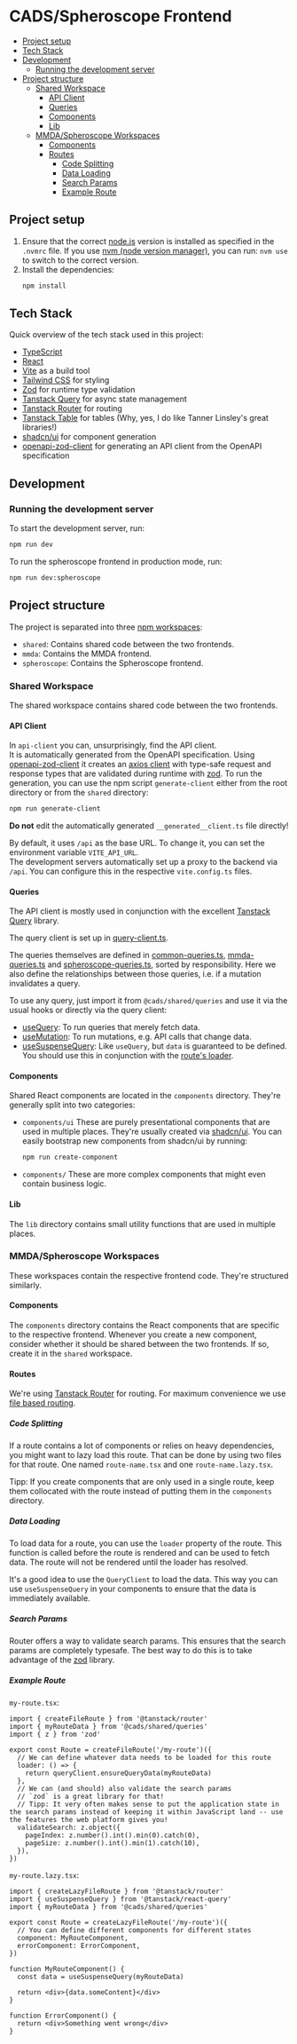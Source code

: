 # CADS/Spheroscope Frontend

* [Project setup](#project-setup)
* [Tech Stack](#tech-stack)
* [Development](#development)
  * [Running the development server](#running-the-development-server)
* [Project structure](#project-structure)
  * [Shared Workspace](#shared-workspace)
    * [API Client](#api-client)
    * [Queries](#queries)
    * [Components](#components)
    * [Lib](#lib)
  * [MMDA/Spheroscope Workspaces](#mmdaspheroscope-workspaces)
    * [Components](#components-1)
    * [Routes](#routes)
      * [Code Splitting](#code-splitting)
      * [Data Loading](#data-loading)
      * [Search Params](#search-params)
      * [Example Route](#example-route)

## Project setup

1. Ensure that the correct [node.js](https://nodejs.org/) version is installed as specified in the `.nvmrc` file. If you use [nvm (node version manager)](https://github.com/nvm-sh/nvm), you can run: `nvm use` to switch to the correct version.
2. Install the dependencies:
   ```bash
   npm install
   ```

## Tech Stack

Quick overview of the tech stack used in this project:

* [TypeScript](https://www.typescriptlang.org/)
* [React](https://reactjs.org/)
* [Vite](https://vitejs.dev/) as a build tool
* [Tailwind CSS](https://tailwindcss.com/) for styling
* [Zod](https://zod.dev) for runtime type validation
* [Tanstack Query](https://tanstack.com/) for async state management
* [Tanstack Router](https://tanstack.com/) for routing
* [Tanstack Table](https://tanstack.com/table/latest) for tables (Why, yes, I do like Tanner Linsley's great libraries!)
* [shadcn/ui](https://ui.shadcn.com/) for component generation
* [openapi-zod-client](https://github.com/astahmer/openapi-zod-client) for generating an API client from the OpenAPI specification

## Development

### Running the development server

To start the development server, run:

```bash
npm run dev
```

To run the spheroscope frontend in production mode, run:

```bash
npm run dev:spheroscope
```

## Project structure

The project is separated into three [npm workspaces](https://docs.npmjs.com/cli/v8/using-npm/workspaces):

* `shared`: Contains shared code between the two frontends.
* `mmda`: Contains the MMDA frontend.
* `spheroscope`: Contains the Spheroscope frontend.

### Shared Workspace

The shared workspace contains shared code between the two frontends.
 
#### API Client

In `api-client` you can, unsurprisingly, find the API client.  
It is automatically generated from the OpenAPI specification. Using [openapi-zod-client](https://github.com/astahmer/openapi-zod-client) it creates an [axios client](https://github.com/axios/axios) with type-safe request and response types that are validated during runtime with [zod](https://zod.dev). To run the generation, you can use the npm script `generate-client` either from the root directory or from the `shared` directory:

```bash
npm run generate-client
```

**Do not** edit the automatically generated `__generated__client.ts` file directly!

By default, it uses `/api` as the base URL. To change it, you can set the environment variable `VITE_API_URL`.  
The development servers automatically set up a proxy to the backend via `/api`. You can configure this in the respective `vite.config.ts` files.

#### Queries

The API client is mostly used in conjunction with the excellent [Tanstack Query](https://tanstack.com/) library.

The query client is set up in [query-client.ts](shared/queries/query-client.ts).

The queries themselves are defined in [common-queries.ts](shared/queries/common-queries.ts), [mmda-queries.ts](shared/queries/mmda-queries.ts) and [spheroscope-queries.ts](shared/queries/spheroscope-queries.ts), sorted by responsibility. Here we also define the relationships between those queries, i.e. if a mutation invalidates a query.

To use any query, just import it from `@cads/shared/queries` and use it via the usual hooks or directly via the query client:

* [useQuery](https://tanstack.com/query/latest/docs/framework/react/reference/useQuery): To run queries that merely fetch data. 
* [useMutation](https://tanstack.com/query/v5/docs/framework/react/reference/useMutation): To run mutations, e.g. API calls that change data.
* [useSuspenseQuery](https://tanstack.com/query/latest/docs/framework/react/reference/useSuspenseQuery): Like `useQuery`, but `data` is guaranteed to be defined. You should use this in conjunction with the [route's loader](https://tanstack.com/router/v1/docs/framework/react/guide/data-loading).

#### Components

Shared React components are located in the `components` directory. They're generally split into two categories:

* `components/ui`
  These are purely presentational components that are used in multiple places. They're usually created via [shadcn/ui](https://ui.shadcn.com/).
  You can easily bootstrap new components from shadcn/ui by running:
  ```bash
  npm run create-component
  ``` 
* `components/`
  These are more complex components that might even contain business logic.

#### Lib

The `lib` directory contains small utility functions that are used in multiple places.

### MMDA/Spheroscope Workspaces

These workspaces contain the respective frontend code. They're structured similarly.

#### Components

The `components` directory contains the React components that are specific to the respective frontend. Whenever you create a new component, consider whether it should be shared between the two frontends. If so, create it in the `shared` workspace.

#### Routes

We're using [Tanstack Router](https://tanstack.com/router/v1) for routing. For maximum convenience we use [file based routing](https://tanstack.com/router/latest/docs/framework/react/guide/file-based-routing).

##### Code Splitting

If a route contains a lot of components or relies on heavy dependencies, you might want to lazy load this route. That can be done by using two files for that route. One named `route-name.tsx` and one `route-name.lazy.tsx`.

Tipp: If you create components that are only used in a single route, keep them collocated with the route instead of putting them in the `components` directory.

##### Data Loading

To load data for a route, you can use the `loader` property of the route. This function is called before the route is rendered and can be used to fetch data. The route will not be rendered until the loader has resolved.

It's a good idea to use the `QueryClient` to load the data. This way you can use `useSuspenseQuery` in your components to ensure that the data is immediately available. 

##### Search Params

Router offers a way to validate search params. This ensures that the search params are completely typesafe. The best way to do this is to take advantage of the [zod](https://zod.dev) library. 

##### Example Route

`my-route.tsx`:

```tsx
import { createFileRoute } from '@tanstack/router'
import { myRouteData } from '@cads/shared/queries'
import { z } from 'zod'

export const Route = createFileRoute('/my-route')({
  // We can define whatever data needs to be loaded for this route
  loader: () => {
    return queryClient.ensureQueryData(myRouteData)
  },
  // We can (and should) also validate the search params
  // `zod` is a great library for that!
  // Tipp: It very often makes sense to put the application state in the search params instead of keeping it within JavaScript land -- use the features the web platform gives you!
  validateSearch: z.object({
    pageIndex: z.number().int().min(0).catch(0),
    pageSize: z.number().int().min(1).catch(10),
  }),
})
```

`my-route.lazy.tsx`:

```tsx
import { createLazyFileRoute } from '@tanstack/router'
import { useSuspenseQuery } from '@tanstack/react-query'
import { myRouteData } from '@cads/shared/queries'

export const Route = createLazyFileRoute('/my-route')({
  // You can define different components for different states 
  component: MyRouteComponent,
  errorComponent: ErrorComponent,
})

function MyRouteComponent() {
  const data = useSuspenseQuery(myRouteData)

  return <div>{data.someContent}</div>
}

function ErrorComponent() {
  return <div>Something went wrong</div>
}
```

